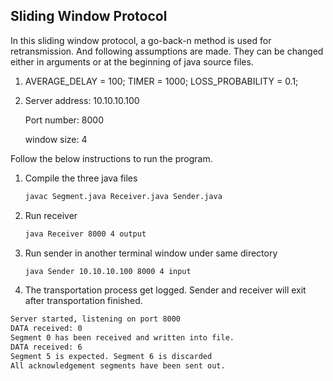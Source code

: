 ## Sliding Window Protocol

In this sliding window protocol, a go-back-n method is used for retransmission. And following assumptions are made. They can be changed either in arguments or at the beginning of java source files.

1. AVERAGE_DELAY = 100;
   TIMER = 1000;
   LOSS_PROBABILITY = 0.1;

2. Server address: 10.10.10.100

   Port number: 8000

   window size: 4

   

Follow the below instructions to run the program.

1. Compile the three java files

   ```bash
   javac Segment.java Receiver.java Sender.java 
   ```

2. Run receiver

   ```bash
   java Receiver 8000 4 output
   ```

3. Run sender in another terminal window under same directory

   ```bash
   java Sender 10.10.10.100 8000 4 input
   ```

4. The transportation process get logged. Sender and receiver will exit after transportation finished.

```bash
Server started, listening on port 8000
DATA received: 0
Segment 0 has been received and written into file.
DATA received: 6
Segment 5 is expected. Segment 6 is discarded
All acknowledgement segments have been sent out.
```




